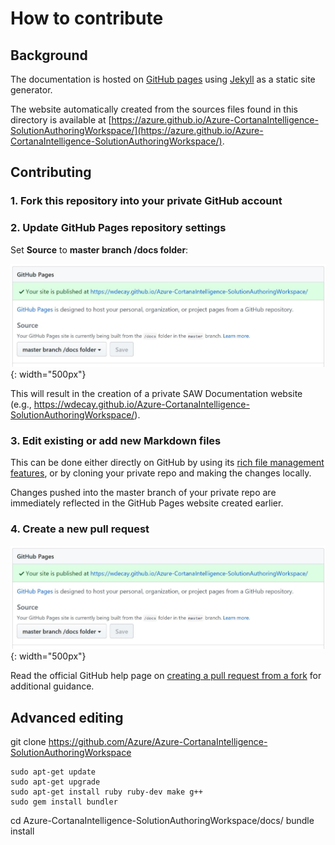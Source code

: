 # How to contribute

## Background
The documentation is hosted on [GitHub pages](https://help.github.com/categories/github-pages-basics/) using [Jekyll](https://help.github.com/articles/about-github-pages-and-jekyll/) as a static site generator.

The website automatically created from the sources files found in this directory is available at [https://azure.github.io/Azure-CortanaIntelligence-SolutionAuthoringWorkspace/](https://azure.github.io/Azure-CortanaIntelligence-SolutionAuthoringWorkspace/).

## Contributing

### 1. Fork this repository into your private GitHub account
### 2. Update GitHub Pages repository settings
Set **Source** to **master branch /docs folder**:

![](images/github-pages-settings.jpg){: width="500px"}

This will result in the creation of a private SAW Documentation website (e.g., https://wdecay.github.io/Azure-CortanaIntelligence-SolutionAuthoringWorkspace/).

### 3. Edit existing or add new Markdown files

This can be done either directly on GitHub by using its [rich file management features](https://help.github.com/categories/managing-files-in-a-repository/), or by cloning your private repo and making the changes locally.

Changes pushed into the master branch of your private repo are immediately reflected in the GitHub Pages website created earlier.

### 4. Create a new pull request

![](images/github-pages-settings.jpg)
{: width="500px"}

Read the official GitHub help page on [creating a pull request from a fork](https://help.github.com/articles/creating-a-pull-request-from-a-fork/) for additional guidance. 

## Advanced editing

git clone https://github.com/Azure/Azure-CortanaIntelligence-SolutionAuthoringWorkspace

```
sudo apt-get update
sudo apt-get upgrade
sudo apt-get install ruby ruby-dev make g++
sudo gem install bundler
```

cd Azure-CortanaIntelligence-SolutionAuthoringWorkspace/docs/
bundle install 


